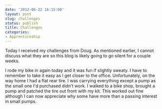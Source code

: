 ```yaml
---
date: '2012-06-22 16:15:00'
layout: post
slug: challenges
status: publish
title: Challenges
categories:
- Apprenticeship
---
```


Today I received my challenges from Doug. As mentioned earlier, I cannot discuss what they are so this blog is likely going to go silent for a couple weeks.

I rode my bike in again today and it was fun if slightly sweaty. I have to remember to take it easy as I get closer to the office. Unfortunately, on the way home I had a flat rear tire. I was carrying everything except a pump as the small one I'd purchased didn't work. I walked to a bike shop, brought a pump and patched the tire out front with my kit. This worked out fine although I can now appreciate why some have more than a passing interest in small pumps.
